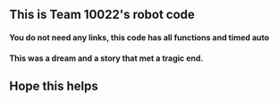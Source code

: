 ## This is Team 10022's robot code
#### You do not need any links, this code has all functions and timed auto
#### This was a dream and a story that met a tragic end.
## Hope this helps